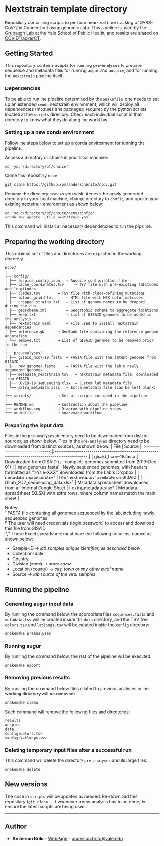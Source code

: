 # Nextstrain template directory

Repository containing scripts to perform near-real time tracking of SARS-CoV-2 in Connecticut using genomic data. This pipeline is used by the [Grubaugh Lab](grubaughlab.com) at the Yale School of Public Health, and results are shared on [COVIDTrackerCT](covidtrackerct.com).


## Getting Started

This repository contains scripts for running pre-analyses to prepare sequence and metadata files for running `augur` and `auspice`, and for running the `nextstrain` pipeline itself.


### Dependencies

To be able to run the pipeline determined by the `Snakefile`, one needs to set up an extended `conda` nextstrain environment, which will deploy all dependencies (modules and packages) required by the python scripts located at the `scripts` directory. Check each individual script in that directory to know what they do along the workflow.


### Setting up a new conda environment

Follow the steps below to set up a conda environment for running the pipeline.

Access a directory or choice in your local machine:
```
cd 'your/directory/of/choice'
```

Clone this repository `ncov`
```
git clone https://github.com/andersonbrito/ncov.git
```

Rename the directory `ncov` as you wish. Access the newly generated directory in your local machine, change directory to `config`, and update your existing nextstrain environment as shown below:
```
cd 'your/directory/of/choice/ncov/config'
conda env update --file nextstrain.yaml
```

This command will install all necessary dependencies to run the pipeline.


## Preparing the working directory

This minimal set of files and directories are expected in the working directory.

```
ncov/
│
├── config/
│ ├── auspice_config.json	→ Auspice configuration file
│ ├── cache_coordinates.tsv 	→ TSV file with pre-existing latitudes and longitudes
│ ├── clades.tsv 		→ TSV file with clade-defining mutations
│ ├── colour_grid.html 	  	→ HTML file with HEX color matrices
│ ├── dropped_strains.txt	→ List of genome names to be dropped during the run
│ ├── geoscheme.xml 		→ Geographic scheme to aggregate locations
│ ├── keep.txt 		    	→ List of GISAID genomes to be added in the analysis
│ ├── nextstrain.yaml 		→ File used to install nextstrain dependencies
│ ├── reference.gb 		→ GenBank file containing the reference genome annotation
│ └── remove.txt 		→ List of GISAID genomes to be removed prior to the run
│
├── pre-analyses/
│ ├── gisaid_hcov-19.fasta 	→ FASTA file with the latest genomes from GISAID
│ ├── new_genomes.fasta 	→ FASTA file with the lab's newly sequenced genomes
│ ├── metadata_nextstrain.tsv	→ nextstrain metadata file, downloaded from GISAID
│ ├── COVID-19_sequencing.xlsx 	→ Custom lab metadata file
│ └── extra_metadata.xlsx	→ Extra metadata file (can be left blank)
│
├── scripts/			→ Set of scripts included in the pipeline
│
├── README.md			→ Instruction about the pipeline
├── workflow.svg		→ Diagram with pipeline steps
└── Snakefile			→ Snakemake workflow
```


### Preparing the input data

Files in the `pre-analyses` directory need to be downloaded from distinct sources, as shown below.
Files in the `pre-analyses` directory need to be downloaded from distinct sources, as shown below.
|              File              |                                              Source                                             |
|:------------------------------:|:-----------------------------------------------------------------------------------------------:|
| gisaid_hcov-19.fasta |         Downloaded from GISAID (all complete genomes submitted from 2019-Dec-01)        |
|        new_genomes.fasta¹       | Newly sequenced genomes, with headers formatted as ">Yale-XXX", downloaded from the Lab's Dropbox |
| metadata_nextstrain.tsv² | File 'nextmeta.tsv' available on GISAID |
|    GLab_SC2_sequencing_data.xlsx³    |                     Metadata spreadsheet downloaded from an internal Google Sheet                    |
|    extra_metadata.xlsx⁴    |                     Metadata spreadsheet (XLSX) with extra rows, where column names match the main sheet                    |


Notes:<br />
¹ FASTA file containing all genomes sequenced by the lab, including newly sequenced genomes<br />
² The user will need credentials (login/password) to access and download this file from GISAID<br />
³,⁴ These Excel spreadsheet must have the following columns, named as shown below:<br />

- Sample-ID *→ lab samples unique identifier, as described below*
- Collection-date
- Country
- Division (state)  *→ state name*
- Location (county)  *→ city, town or any other local name*
- Source *→ lab source of the viral samples*

## Running the pipeline

### Generating augur input data

By running the command below, the appropriate files `sequences.fasta` and `metadata.tsv` will be created inside the `data` directory, and the TSV files `colors.tsv` and `latlongs.tsv` will be created inside the `config` directory:

```
snakemake preanalyses
```

### Running augur

By running the command below, the rest of the pipeline will be executed:
```
snakemake export
```

### Removing previous results

By running the command below files related to previous analyses in the working directory will be removed:
```
snakemake clean
```

Such command will remove the following files and directories:
```
results
auspice
data
config/colors.tsv
config/latlongs.tsv
```

### Deleting temporary input files after a successful run

This command will delete the directory `pre-analyses` and its large files:
```
snakemake delete
```


## New versions

The code in `scripts` will be updated as needed. Re-download this repository (`git clone...`) whenever a new analysis has to be done, to ensure the latest scripts are being used.

---
## Author

* **Anderson Brito** - [WebPage](https://andersonbrito.github.io/) - anderson.brito@yale.edu
